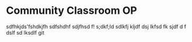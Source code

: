 # Community Classroom OP
sdfhkjds'fshdkjfh
sdfshdhf
sdjfhsd
f!
s;dkf;ld
sdlkfj kljdf
dsj lkfsd
fk sjdf
 d
 f dslf
 sd lksdlf
 git 